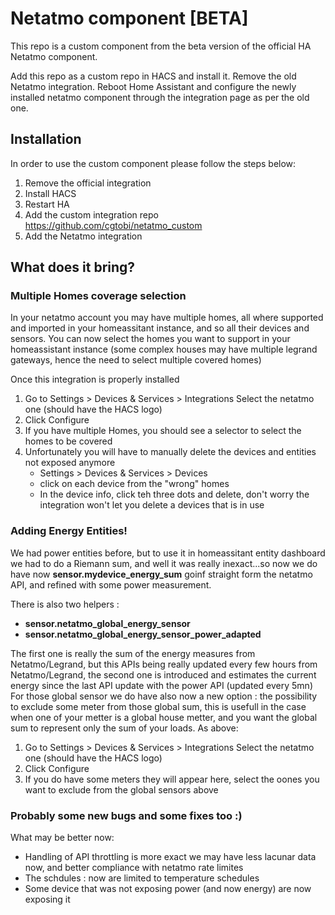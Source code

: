 # Netatmo component [BETA]

This repo is a custom component from the beta version of the official HA Netatmo component.

Add this repo as a custom repo in HACS and install it. Remove the old Netatmo integration. Reboot Home Assistant and configure the newly installed netatmo component through the integration page as per the old one. 

## Installation

In order to use the custom component please follow the steps below:
1. Remove the official integration
2. Install HACS
3. Restart HA
4. Add the custom integration repo https://github.com/cgtobi/netatmo_custom
5. Add the Netatmo integration

## What does it bring?

### Multiple Homes coverage selection

In your netatmo account you may have multiple homes, all where supported and imported in your homeassitant instance, and so all their devices and sensors. 
You can now select the homes you want to support in your homeassistant instance (some complex houses may have multiple legrand gateways, hence the need to select multiple covered homes)

Once this integration is properly installed
1. Go to Settings > Devices & Services > Integrations Select the netatmo one (should have the HACS logo)
2. Click Configure
3. If you have multiple Homes, you should see a selector to select the homes to be covered
4. Unfortunately you will have to manually delete the devices and entities not exposed anymore 
    - Settings > Devices & Services > Devices
    - click on each device from the "wrong" homes 
    - In the device info, click teh three dots and delete, don't worry the integration won't let you delete a devices that is in use


### Adding Energy Entities!

We had power entities before, but to use it in homeassitant entity dashboard we had to do a Riemann sum, and well it was really inexact...so now we do have now **sensor.mydevice_energy_sum** goinf straight form the netatmo API, and refined with some power measurement.

There is also two helpers : 
- **sensor.netatmo_global_energy_sensor** 
- **sensor.netatmo_global_energy_sensor_power_adapted**

The first one is really the sum of the energy measures from Netatmo/Legrand, but this APIs being really updated every few hours from Netatmo/Legrand, the second one is introduced and estimates the current energy since the last API update with the power API (updated every 5mn)
For those global sensor we do have also now a new option : the possibility to exclude some meter from those global sum, this is usefull in the case when one of your metter is a global house metter, and you want the global sum to represent only the sum of your loads. 
As above: 
1. Go to Settings > Devices & Services > Integrations Select the netatmo one (should have the HACS logo)
2. Click Configure
3. If you do have some meters they will appear here, select the oones you want to exclude from the global sensors above

### Probably some new bugs and some fixes too :)

What may be better now:

- Handling of API throttling is more exact we may have less lacunar data now, and better compliance with netatmo rate limites
- The schdules : now are limited to temperature schedules
- Some device that was not exposing power (and now energy) are now exposing it
